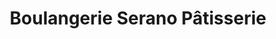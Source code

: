 ---
title: "Boulangerie Serano Pâtisserie"
url: /laval/boulangerie-serano-patisserie/
shop: pastry
---